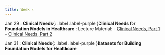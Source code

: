 ```yaml
---
title: Week 4
---
```


Jan 29
: **Clinical Needs**{: .label .label-purple }**Clinical Needs for Foundation Models in Healthcare**
: Lecture Material: 
    - [Clinical Needs, Part 1](../assets/lectures/L6_clinicalneeds1.pdf)
    - [Clinical Needs, Part 2](../assets/lectures/L6_clinicalneeds2.pdf)

Jan 31
: **Clinical Needs**{: .label .label-purple }**Datasets for Building Foundation Models for Healthcare**